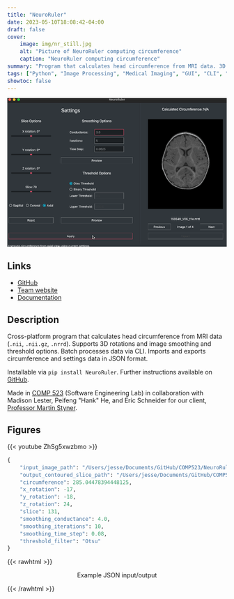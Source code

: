 ```yaml
---
title: "NeuroRuler"
date: 2023-05-10T18:08:42-04:00
draft: false
cover:
    image: img/nr_still.jpg
    alt: "Picture of NeuroRuler computing circumference"
    caption: "NeuroRuler computing circumference"
summary: "Program that calculates head circumference from MRI data. 3D rotation, smoothing, and threshold options. Batch processes data via CLI. Imports and exports circumference and settings data."
tags: ["Python", "Image Processing", "Medical Imaging", "GUI", "CLI", "COMP 523", "UNC"]
showtoc: false
---
```


![NeuroRuler demo](img/nr_demo.gif)

## Links

* [GitHub](https://github.com/NIRALUser/NeuroRuler)
* [Team website](https://tarheels.live/comp523teamd/)
* [Documentation](https://neuroruler.readthedocs.io)

## Description

Cross-platform program that calculates head circumference from MRI data (`.nii`, `.nii.gz`, `.nrrd`). Supports 3D rotations and image smoothing and threshold options. Batch processes data via CLI. Imports and exports circumference and settings data in JSON format.

Installable via `pip install NeuroRuler`. Further instructions available on [GitHub](https://github.com/NIRALUser/NeuroRuler#install).

Made in [COMP 523](https://www.cs.unc.edu/~stotts/COMP523-s23/teams.html) (Software Engineering Lab) in collaboration with Madison Lester, Peifeng "Hank" He, and Eric Schneider for our client, [Professor Martin Styner](https://www.cs.unc.edu/~styner/).

## Figures

{{< youtube ZhSg5xwzbmo >}}

```py
{
    "input_image_path": "/Users/jesse/Documents/GitHub/COMP523/NeuroRuler/data/MicroBiome_1month_T1w.nii.gz",
    "output_contoured_slice_path": "/Users/jesse/Documents/GitHub/COMP523/NeuroRuler/output/MicroBiome_1month_T1w/MicroBiome_1month_T1w_contoured.png",
    "circumference": 285.04478394448125,
    "x_rotation": -17,
    "y_rotation": -18,
    "z_rotation": 24,
    "slice": 131,
    "smoothing_conductance": 4.0,
    "smoothing_iterations": 10,
    "smoothing_time_step": 0.08,
    "threshold_filter": "Otsu"
}
```

{{< rawhtml >}}
<p align="center">Example JSON input/output</p>
{{< /rawhtml >}}
